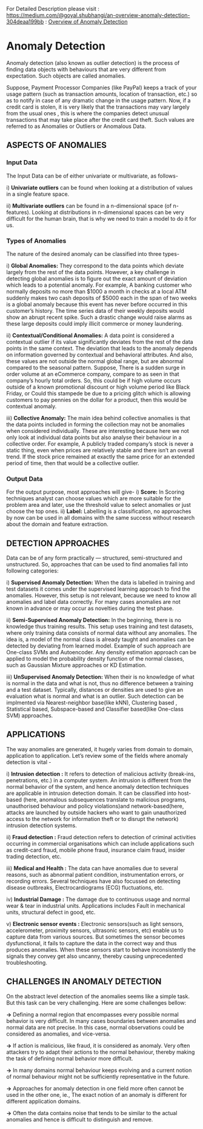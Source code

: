 For Detailed Description please visit : https://medium.com/@goyal.shubhangi/an-overview-anomaly-detection-304deaa199bb : [Overview of Anomaly Detection](https://medium.com/@goyal.shubhangi/an-overview-anomaly-detection-304deaa199bb)

# Anomaly Detection

Anomaly detection (also known as outlier detection) is the process of finding data objects with behaviours that are very different from expectation. Such objects are called anomalies.

Suppose, Payment Processor Companies (like PayPal) keeps a track of your usage pattern (such as transaction amounts, location of transaction, etc.) so as to notify in case of any dramatic change in the usage pattern. Now, if a credit card is stolen, it is very likely that the transactions may vary largely from the usual ones , this is where the companies detect unusual transactions that may take place after the credit card theft. Such values are referred to as Anomalies or Outliers or Anomalous Data.


## ASPECTS OF ANOMALIES
### Input Data
The Input Data can be of either univariate or multivariate, as follows-

i) **Univariate outliers** can be found when looking at a distribution of values in a single feature space. 

ii) **Multivariate outliers** can be found in a n-dimensional space (of n-features). Looking at distributions in n-dimensional spaces can be very difficult for the human brain, that is why we need to train a model to do it for us.

### Types of Anomalies
The nature of the desired anomaly can be classified into three types-

i) **Global Anomalies:** They correspond to the data points which deviate largely from the rest of the data points. However, a key challenge in detecting global anomalies is to figure out the exact amount of deviation which leads to a potential anomaly.
For example, A banking customer who normally deposits no more than $1000 a month in checks at a local ATM suddenly makes two cash deposits of $5000 each in the span of two weeks is a global anomaly because this event has never before occurred in this customer’s history. The time series data of their weekly deposits would show an abrupt recent spike. Such a drastic change would raise alarms as these large deposits could imply illicit commerce or money laundering.

ii) **Contextual/Conditional Anomalies:** A data point is considered a contextual outlier if its value significantly deviates from the rest of the data points in the same context. The deviation that leads to the anomaly depends on information governed by contextual and behavioral attributes. And also, these values are not outside the normal global range, but are abnormal compared to the seasonal pattern. 
Suppose, There is a sudden surge in order volume at an eCommerce company, compare to as seen in that company’s hourly total orders. So, this could be if high volume occurs outside of a known promotional discount or high volume period like Black Friday, or Could this stampede be due to a pricing glitch which is allowing customers to pay pennies on the dollar for a product, then this would be contextual anomaly.

iii) **Collective Anomaly:** The main idea behind collective anomalies is that the data points included in forming the collection may not be anomalies when considered individually. These are interesting because here we not only look at individual data points but also analyse their behaviour in a collective order.
For example, A publicly traded company’s stock is never a static thing, even when prices are relatively stable and there isn’t an overall trend. If the stock price remained at exactly the same price for an extended period of time, then that would be a collective outlier.

### Output Data
For the output purpose, most approaches will give-
i) **Score:** In Scoring techniques analyst can choose values which are more suitable for the problem area and later, use the threshold value to select anomalies or just choose the top ones. 
ii) **Label:** Labelling is a classification, no approaches by now can be used in all domains with the same success without research about the domain and feature extraction.

## DETECTION APPROACHES
Data can be of any form practically — structured, semi-structured and unstructured. So, approaches that can be used to find anomalies fall into following categories:

i) **Supervised Anomaly Detection:** When the data is labelled in training and test datasets it comes under the supervised learning approach to find the anomalies.
However, this setup is not relevant, because we need to know all anomalies and label data correctly. For many cases anomalies are not known in advance or may occur as novelties during the test phase.

ii) **Semi-Supervised Anomaly Detection:** In the beginning, there is no knowledge thus training results. This setup uses training and test datasets, where only training data consists of normal data without any anomalies. The idea is, a model of the normal class is already taught and anomalies can be detected by deviating from learned model. 
Example of such approach are One-class SVMs and Autoencoder. Any density estimation approach can be applied to model the probability density function of the normal classes, such as Gaussian Mixture approaches or KD Estimation.

iii) **UnSupervised Anomaly Detection:** When their is no knowledge of what is normal in the data and what is not, thus no difference between a training and a test dataset. Typically, distances or densities are used to give an evaluation what is normal and what is an outlier.
Such detection can be implmented via Nearest-neighbor base(like kNN), Clustering based , Statistical based, Subspace-based and Classifier based(like One-class SVM) approaches.

## APPLICATIONS
The way anomalies are generated, it hugely varies from domain to domain, application to application. Let’s review some of the fields where anomaly detection is vital -

i) **Intrusion detection :** It refers to detection of malicious activity (break-ins, penetrations, etc.) in a computer system. An intrusion is different from the normal behavior of the system, and hence anomaly detection techniques are applicable in intrusion detection domain. It can be classified into host-based (here, anomalous subsequences translate to malicious programs, unauthorised behaviour and policy violations)and network-based(here, attacks are launched by outside hackers who want to gain unauthorized access to the network for information theft or to disrupt the network) intrusion detection systems.

ii) **Fraud detection :** Fraud detection refers to detection of criminal activities occurring in commercial organisations which can include applications such as credit-card fraud, mobile phone fraud, insurance claim fraud, insider trading detection, etc. 

iii) **Medical and Health :** The data can have anomalies due to several reasons, such as abnormal patient condition, instrumentation errors, or recording errors. Several techniques have also focussed on detecting disease outbreaks, Electrocardiograms (ECG) fluctuations, etc.

iv) **Industrial Damage :** The damage due to continuous usage and normal wear & tear in industrial units. Applications includes Fault in mechanical units, structural defect in good, etc.

v) **Electronic sensor events :** Electronic sensors(such as light sensors, accelerometer, proximity sensors, ultrasonic sensors, etc) enable us to capture data from various sources. But sometimes the sensor becomes dysfunctional, it fails to capture the data in the correct way and thus produces anomalies. When these sensors start to behave inconsistently the signals they convey get also uncanny, thereby causing unprecedented troubleshooting.

## CHALLENGES IN ANOMALY DETECTION
On the abstract level detection of the anomalies seems like a simple task. But this task can be very challenging. Here are some challenges bellow:

**→** Defining a normal region that encompasses every possible normal behavior is very difficult. In many cases boundaries between anomalies and normal data are not precise. In this case, normal observations could be considered as anomalies, and vice-versa.

**→** If action is malicious, like fraud, it is considered as anomaly. Very often attackers try to adapt their actions to the normal behaviour, thereby making the task of defining normal behavior more difficult.

**→** In many domains normal behaviour keeps evolving and a current notion of normal behaviour might not be sufficiently representative in the future.

**→** Approaches for anomaly detection in one field more often cannot be used in the other one, ie., The exact notion of an anomaly is different for different application domains.

**→** Often the data contains noise that tends to be similar to the actual anomalies and hence is difficult to distinguish and remove.
